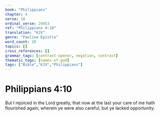```yaml
---
book: "Philippians"
chapter: 4
verse: 10
ordinal_verse: 29453
ref: "Philippians 4:10"
translation: "KJV"
genre: "Pauline Epistle"
word_count: 28
topics: []
cross_references: []
grammar_tags: [contrast-opener, negation, contrast]
thematic_tags: [names-of-god]
tags: ["Bible","KJV","Philippians"]
---
```


# Philippians 4:10

But I rejoiced in the Lord greatly, that now at the last your care of me hath flourished again; wherein ye were also careful, but ye lacked opportunity.
